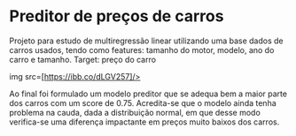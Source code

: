 # Preditor de preços de carros
Projeto para estudo de multiregressão linear utilizando uma base dados de carros usados, 
tendo como features: tamanho do motor, modelo, ano do carro e tamanho. 
Target: preço do carro

img src=[https://ibb.co/dLGV257]/>

Ao final foi formulado um modelo preditor que se adequa bem a maior parte dos carros com um score de 0.75. Acredita-se que o modelo ainda tenha problema na cauda, dada a distribuição normal, em que desse modo verifica-se uma diferença impactante em preços muito baixos dos carros. 
